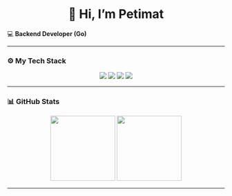 <h1 align="center">👋 Hi, I’m Petimat</h1>
  💻 <b>Backend Developer (Go)</b><br>
</p>

---

### ⚙️ My Tech Stack
<p align="center">
  <img src="https://img.shields.io/badge/Go-00ADD8?style=for-the-badge&logo=go&logoColor=white"/>
  <img src="https://img.shields.io/badge/REST_API-009688?style=for-the-badge&logo=swagger&logoColor=white"/>
  <img src="https://img.shields.io/badge/Git-F05032?style=for-the-badge&logo=git&logoColor=white"/>
  <img src="https://img.shields.io/badge/Linux-FCC624?style=for-the-badge&logo=linux&logoColor=black"/>
</p>

---

### 📊 GitHub Stats
<p align="center">
  <img src="https://github-readme-stats.vercel.app/api?username=SPetkaa&show_icons=true&theme=tokyonight" height="150"/>
  <img src="https://github-readme-stats.vercel.app/api/top-langs/?username=SPetkaa&layout=compact&theme=tokyonight" height="150"/>
</p>

---

